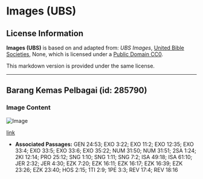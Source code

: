 # Images (UBS)

## License Information

**Images (UBS)** is based on and adapted from: _UBS Images_, [United Bible Societies](https://unitedbiblesocieties.org/), None, which is licensed under a [Public Domain CC0](https://creativecommons.org/public-domain/cc0/).

This markdown version is provided under the same license.



--------------------------------

## Barang Kemas Pelbagai (id: 285790)

### Image Content

![Image](https://cdn.aquifer.bible/aquifer-content/resources/Media/WEB-0530_assorted_jewelry.jpg)

[link](https://cdn.aquifer.bible/aquifer-content/resources/Media/WEB-0530_assorted_jewelry.jpg)

* **Associated Passages:** GEN 24:53; EXO 3:22; EXO 11:2; EXO 12:35; EXO 33:4; EXO 33:5; EXO 33:6; EXO 35:22; NUM 31:50; NUM 31:51; 2SA 1:24; 2KI 12:14; PRO 25:12; SNG 1:10; SNG 1:11; SNG 7:2; ISA 49:18; ISA 61:10; JER 2:32; JER 4:30; EZK 7:20; EZK 16:11; EZK 16:17; EZK 16:39; EZK 23:26; EZK 23:40; HOS 2:15; 1TI 2:9; 1PE 3:3; REV 17:4; REV 18:16


